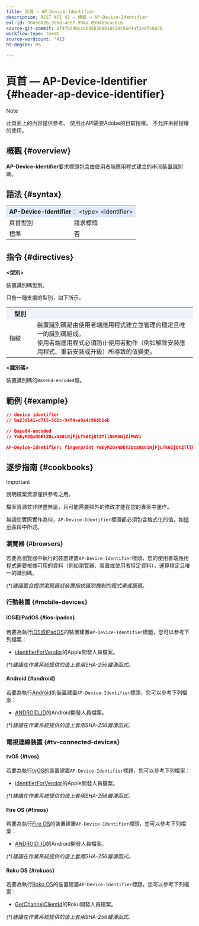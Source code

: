 ```yaml
---
title: 頁首 — AP-Device-Identifier
description: REST API V2 — 標題 — AP-Device-Identifier
exl-id: 90a5882b-2e6d-4e67-994a-050465cac6c6
source-git-commit: 8f4fb5d6cc8b45b300010438c56d4af2e8fc0a76
workflow-type: tm+mt
source-wordcount: '413'
ht-degree: 0%

---
```


# 頁首 — AP-Device-Identifier {#header-ap-device-identifier}

>[!NOTE]
>
> 此頁面上的內容僅供參考。 使用此API需要Adobe的目前授權。 不允許未經授權的使用。

## 概觀 {#overview}

<b>AP-Device-Identifier</b>要求標頭包含由使用者端應用程式建立的串流裝置識別碼。

## 語法 {#syntax}

<table>
   <tr>
      <td style="background-color: #DEEBFF;" colspan="2"><b>AP-Device-Identifier</b>： &lt;type&gt; &lt;identifier&gt;</td>
   </tr>
   <tr>
      <td>頁首型別</td>
      <td>請求標頭</td>
   </tr>
   <tr>
      <td>標準</td>
      <td>否</td>
   </tr>
</table>

## 指令 {#directives}

<b>&lt;型別></b>

裝置識別碼型別。

只有一種支援的型別，如下所示。

<table>
   <tr>
      <th style="background-color: #EFF2F7; width: 15%;">型別</th>
      <th style="background-color: #EFF2F7;"></th>
   </tr>
   <tr>
      <td>指紋</td>
      <td>
            裝置識別碼是由使用者端應用程式建立並管理的穩定且唯一的識別碼組成。
            <br/>
            使用者端應用程式必須防止使用者動作（例如解除安裝應用程式、重新安裝或升級）所導致的值變更。
      </td>
   </tr>
</table>


<b>&lt;識別碼></b>

裝置識別碼的`Base64-encoded`值。

## 範例 {#example}

```JSON
// device identifier
// ba23d141-d715-561c-94f4-e9e4c966b1eb

// Base64-encoded
// YmEyM2QxNDEtZDcxNS01NjFjLTk0ZjQtZTllNGM5NjZiMWVi

AP-Device-Identifier: fingerprint YmEyM2QxNDEtZDcxNS01NjFjLTk0ZjQtZTllNGM5NjZiMWVi
```

## 逐步指南 {#cookbooks}

>[!IMPORTANT]
>
> 說明檔案資源僅供參考之用。
>
> 檔案資源並非詳盡無遺，且可能需要額外的修改才能在您的專案中運作。
> 
> 無論您實際實作為何，`AP-Device-Identifier`標頭都必須包含格式化的值，如[指示](#directives)區段中所述。

### 瀏覽器 {#browsers}

若要為瀏覽器中執行的裝置建置`AP-Device-Identifier`標頭，您的使用者端應用程式需要根據可用的資料（例如瀏覽器、裝置或使用者特定資料），運算穩定且唯一的識別碼。

_(*)建議整合提供瀏覽器或裝置指紋識別機制的程式庫或服務。_

### 行動裝置 {#mobile-devices}

#### iOS和iPadOS {#ios-ipados}

若要為執行[iOS或iPadOS](https://developer.apple.com/documentation/ios-ipados-release-notes)的裝置建置`AP-Device-Identifier`標題，您可以參考下列檔案：

* [identifierForVendor](https://developer.apple.com/documentation/uikit/uidevice/1620059-identifierforvendor)的Apple開發人員檔案。

_(*)建議在作業系統提供的值上套用SHA-256雜湊函式。_

#### Android {#android}

若要為執行[Android](https://developer.android.com/about/versions)的裝置建置`AP-Device-Identifier`標頭，您可以參考下列檔案：

* [ANDROID_ID](https://developer.android.com/reference/android/provider/Settings.Secure#ANDROID_ID)的Android開發人員檔案。

_(*)建議在作業系統提供的值上套用SHA-256雜湊函式。_

### 電視連線裝置 {#tv-connected-devices}

#### tvOS {#tvos}

若要為執行[tvOS](https://developer.apple.com/documentation/tvos-release-notes)的裝置建置`AP-Device-Identifier`標題，您可以參考下列檔案：

* [identifierForVendor](https://developer.apple.com/documentation/uikit/uidevice/1620059-identifierforvendor)的Apple開發人員檔案。

_(*)建議在作業系統提供的值上套用SHA-256雜湊函式。_

#### Fire OS {#fireos}

若要為執行[Fire OS](https://developer.amazon.com/docs/fire-tv/fire-os-overview.html)的裝置建置`AP-Device-Identifier`標頭，您可以參考下列檔案：

* [ANDROID_ID](https://developer.android.com/reference/android/provider/Settings.Secure#ANDROID_ID)的Android開發人員檔案。

_(*)建議在作業系統提供的值上套用SHA-256雜湊函式。_

#### Roku OS {#rokuos}

若要為執行[Roku OS](https://developer.roku.com/docs/developer-program/release-notes/roku-os-release-notes.md)的裝置建置`AP-Device-Identifier`標題，您可以參考下列檔案：

* [GetChannelClientId](https://developer.roku.com/docs/references/brightscript/interfaces/ifdeviceinfo.md#getchannelclientid-as-string)的Roku開發人員檔案。

_(*)建議在作業系統提供的值上套用SHA-256雜湊函式。_
